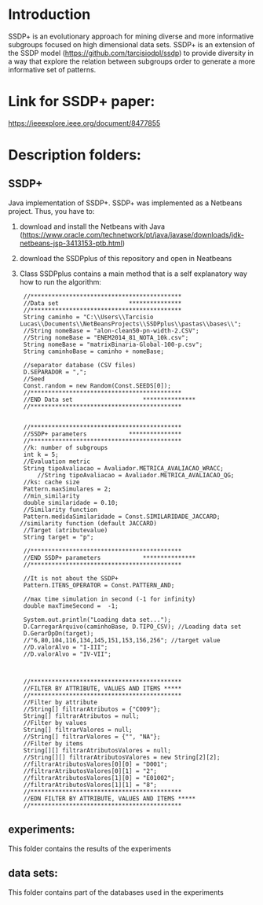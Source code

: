# Introduction
SSDP+ is an evolutionary approach for mining diverse and more informative subgroups focused on high dimensional data sets. 
SSDP+ is an extension of the SSDP model (https://github.com/tarcisiodpl/ssdp) to provide diversity in a way that explore the relation between subgroups order to generate a more informative set of patterns. 

# Link for SSDP+ paper: 
https://ieeexplore.ieee.org/document/8477855

# Description folders:

## SSDP+
Java implementation of SSDP+.
SSDP+ was implemented as a Netbeans project. Thus, you have to:
1) download and install the Netbeans with Java (https://www.oracle.com/technetwork/pt/java/javase/downloads/jdk-netbeans-jsp-3413153-ptb.html)
2) download the SSDPplus of this repository and open in Neatbeans
3) Class SSDPplus contains a main method that is a self explanatory way how to run the algorithm:
       
        //*******************************************
        //Data set                    ***************
        //*******************************************
        String caminho = "C:\\Users\\Tarcisio  Lucas\\Documents\\NetBeansProjects\\SSDPplus\\pastas\\bases\\"; 
        //String nomeBase = "alon-clean50-pn-width-2.CSV";
        //String nomeBase = "ENEM2014_81_NOTA_10k.csv";
        String nomeBase = "matrixBinaria-Global-100-p.csv";
        String caminhoBase = caminho + nomeBase;
       
        //separator database (CSV files)
        D.SEPARADOR = ","; 
        //Seed
        Const.random = new Random(Const.SEEDS[0]); 
        //*******************************************
        //END Data set                    ***************
        //*******************************************
        

        //*******************************************
        //SSDP+ parameters            ***************
        //*******************************************
        //k: number of subgroups
        int k = 5; 
        //Evaluation metric
        String tipoAvaliacao = Avaliador.METRICA_AVALIACAO_WRACC; 
            //String tipoAvaliacao = Avaliador.METRICA_AVALIACAO_QG;
        //ks: cache size
        Pattern.maxSimulares = 2; 
        //min_similarity
        double similaridade = 0.10;
        //Similarity function
        Pattern.medidaSimilaridade = Const.SIMILARIDADE_JACCARD; //similarity function (default JACCARD)
        //Target (atributevalue)
        String target = "p";
        
        //*******************************************
        //END SSDP+ parameters            ***************
        //*******************************************
        
        //It is not about the SSDP+
        Pattern.ITENS_OPERATOR = Const.PATTERN_AND;
        
        //max time simulation in second (-1 for infinity)
        double maxTimeSecond =  -1;      
        
        System.out.println("Loading data set...");
        D.CarregarArquivo(caminhoBase, D.TIPO_CSV); //Loading data set        
        D.GerarDpDn(target);
        //"6,80,104,116,134,145,151,153,156,256"; //target value
        //D.valorAlvo = "I-III";
        //D.valorAlvo = "IV-VII";
        
        
        
        //*******************************************
        //FILTER BY ATTRIBUTE, VALUES AND ITEMS *****
        //*******************************************
        //Filter by attribute
        //String[] filtrarAtributos = {"C009"};
        String[] filtrarAtributos = null;
        //Filter by values
        String[] filtrarValores = null;
        //String[] filtrarValores = {"", "NA"};
        //Filter by items
        String[][] filtrarAtributosValores = null;
        //String[][] filtrarAtributosValores = new String[2][2];
        //filtrarAtributosValores[0][0] = "D001";
        //filtrarAtributosValores[0][1] = "2";
        //filtrarAtributosValores[1][0] = "E01002";
        //filtrarAtributosValores[1][1] = "8";
        //*******************************************
        //EDN FILTER BY ATTRIBUTE, VALUES AND ITEMS *****
        //*******************************************
       
        

## experiments:
This folder contains the results of the experiments

## data sets:
This folder contains part of the databases used in the experiments
